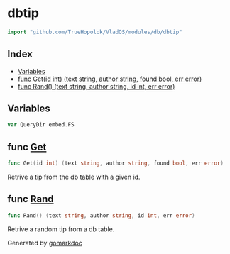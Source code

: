 <!-- Code generated by gomarkdoc. DO NOT EDIT -->

# dbtip

```go
import "github.com/TrueHopolok/VladOS/modules/db/dbtip"
```

## Index

- [Variables](<#variables>)
- [func Get\(id int\) \(text string, author string, found bool, err error\)](<#Get>)
- [func Rand\(\) \(text string, author string, id int, err error\)](<#Rand>)


## Variables

<a name="QueryDir"></a>

```go
var QueryDir embed.FS
```

<a name="Get"></a>
## func [Get](<https://github.com/TrueHopolok/VladOS/blob/main/modules/db/dbtip/dbtip.go#L17>)

```go
func Get(id int) (text string, author string, found bool, err error)
```

Retrive a tip from the db table with a given id.

<a name="Rand"></a>
## func [Rand](<https://github.com/TrueHopolok/VladOS/blob/main/modules/db/dbtip/dbtip.go#L53>)

```go
func Rand() (text string, author string, id int, err error)
```

Retrive a random tip from a db table.

Generated by [gomarkdoc](<https://github.com/princjef/gomarkdoc>)

